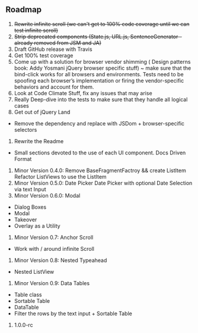 ## Roadmap
1. ~~Rewrite infinite scroll (we can't get to 100% code coverage until we can test infinite scroll)~~
1. ~~Strip deprecated components (State.js, URL.js, SentenceGenerator - already removed from JSM and JA)~~
1. Draft GitHub release with Travis
1. Get 100% test coverage
1. Come up with a solution for browser vendor shimming ( Design patterns book: Addy Yosmani jQuery browser specific stuff) ~ make sure that the bind-click works for all browsers and environments.
Tests need to be spoofing each browser’s implementation or firing the vendor-specific behaviors and account for them.
1. Look at Code Climate Stuff, fix any issues that may arise
1. Really Deep-dive into the tests to make sure that they handle all logical cases
1. Get out of jQuery Land
  * Remove the dependency and replace with JSDom + browser-specific selectors
1. Rewrite the Readme
  * Small sections devoted to the use of each UI component. Docs Driven Format
1. Minor Version 0.4.0: Remove BaseFragmentFactroy && create ListItem
Refactor ListViews to use the ListItem
1. Minor Version 0.5.0: Date Picker
Date Picker with optional Date Selection via text Input
1. Minor Version 0.6.0: Modal
  * Dialog Boxes
  * Modal
  * Takeover
  * Overlay as a Utility
1. Minor Version 0.7: Anchor Scroll
  * Work with / around infinite Scroll
1. Minor Version 0.8: Nested Typeahead
  * Nested ListView
1. Minor Version 0.9: Data Tables
  * Table class
  * Sortable Table
  * DataTable
  * Filter the rows by the text input + Sortable Table
1. 1.0.0-rc

